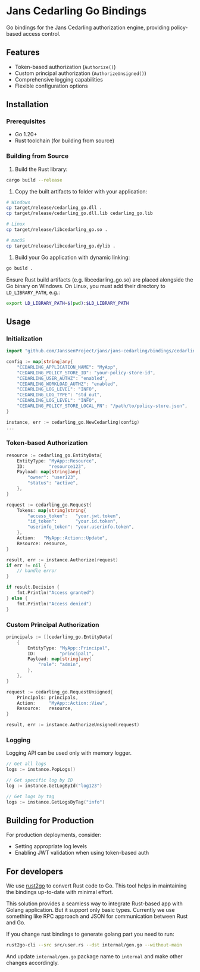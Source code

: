 # Jans Cedarling Go Bindings

Go bindings for the Jans Cedarling authorization engine, providing policy-based access control.

## Features

- Token-based authorization (`Authorize()`)
- Custom principal authorization (`AuthorizeUnsigned()`)
- Comprehensive logging capabilities
- Flexible configuration options

## Installation

### Prerequisites

- Go 1.20+
- Rust toolchain (for building from source)

### Building from Source

1. Build the Rust library:

```bash
cargo build --release
```

1. Copy the built artifacts to folder with your application:

```bash
# Windows
cp target/release/cedarling_go.dll .
cp target/release/cedarling_go.dll.lib cedarling_go.lib

# Linux
cp target/release/libcedarling_go.so .

# macOS
cp target/release/libcedarling_go.dylib .
```

1. Build your Go application with dynamic linking:

```bash
go build .
```

Ensure Rust build artifacts (e.g. libcedarling_go.so) are placed alongside the Go binary on Windows. On Linux, you must add their directory to `LD_LIBRARY_PATH`, e.g.:

```bash
export LD_LIBRARY_PATH=$(pwd):$LD_LIBRARY_PATH
```

## Usage

### Initialization

```go
import "github.com/JanssenProject/jans/jans-cedarling/bindings/cedarling_go"

config := map[string]any{
    "CEDARLING_APPLICATION_NAME": "MyApp",
    "CEDARLING_POLICY_STORE_ID": "your-policy-store-id",
    "CEDARLING_USER_AUTHZ": "enabled",
    "CEDARLING_WORKLOAD_AUTHZ": "enabled",
    "CEDARLING_LOG_LEVEL": "INFO",
    "CEDARLING_LOG_TYPE": "std_out",
    "CEDARLING_LOG_LEVEL": "INFO",
    "CEDARLING_POLICY_STORE_LOCAL_FN": "/path/to/policy-store.json",
}

instance, err := cedarling_go.NewCedarling(config)
...
```

### Token-based Authorization

```go
resource := cedarling_go.EntityData{
    EntityType: "MyApp::Resource",
    ID:         "resource123",
    Payload: map[string]any{
        "owner": "user123",
        "status": "active",
    },
}

request := cedarling_go.Request{
    Tokens: map[string]string{
        "access_token":   "your.jwt.token",
        "id_token":       "your.id.token",
        "userinfo_token": "your.userinfo.token",
    },
    Action:   "MyApp::Action::Update",
    Resource: resource,
}

result, err := instance.Authorize(request)
if err != nil {
    // handle error
}

if result.Decision {
    fmt.Println("Access granted")
} else {
    fmt.Println("Access denied")
}
```

### Custom Principal Authorization

```go
principals := []cedarling_go.EntityData{
    {
        EntityType: "MyApp::Principal",
        ID:         "principal1",
        Payload: map[string]any{
            "role": "admin",
        },
    },
}

request := cedarling_go.RequestUnsigned{
    Principals: principals,
    Action:     "MyApp::Action::View",
    Resource:   resource,
}

result, err := instance.AuthorizeUnsigned(request)
```

### Logging

Logging API can be used only with memory logger.

```go
// Get all logs
logs := instance.PopLogs()

// Get specific log by ID
log := instance.GetLogById("log123")

// Get logs by tag
logs := instance.GetLogsByTag("info")
```

## Building for Production

For production deployments, consider:

- Setting appropriate log levels
- Enabling JWT validation when using token-based auth

## For developers

We use [rust2go](https://github.com/ihciah/rust2go) to convert Rust code to Go. This tool helps in maintaining the bindings up-to-date with minimal effort.

This solution provides a seamless way to integrate Rust-based app with Golang application. But it support only basic types. Currently we use something like RPC approach and JSON for communication between Rust and Go.

If you change rust bindings to generate golang part you need to run:

```bash
rust2go-cli --src src/user.rs --dst internal/gen.go --without-main
```

And update `internal/gen.go` package name to `internal` and make other changes accordingly.
